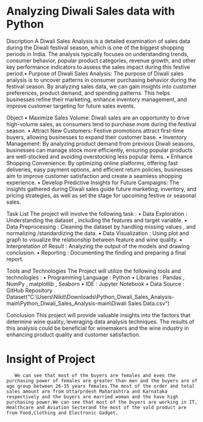 # Analyzing Diwali Sales data with Python

Discription
A Diwali Sales Analysis is a detailed examination of sales data during the Diwali festival season, which is one of the biggest shopping periods in India. The analysis typically focuses on understanding trends, consumer behavior, popular product categories, revenue growth, and other key performance indicators to assess the sales impact during this festive period.•	Purpose of Diwali Sales Analysis: The purpose of Diwali sales analysis is to uncover patterns in consumer purchasing behavior during the festival season. By analyzing sales data, we can gain insights into customer preferences, product demand, and spending patterns. This helps businesses refine their marketing, enhance inventory management, and improve customer targeting for future sales events.

Object
•	Maximize Sales Volume: Diwali sales are an opportunity to drive high-volume sales, as consumers tend to purchase more during the festival season.
•	Attract New Customers: Festive promotions attract first-time buyers, allowing businesses to expand their customer base.
•	Inventory Management: By analyzing product demand from previous Diwali seasons, businesses can manage stock more efficiently, ensuring popular products are well-stocked and avoiding overstocking less popular items.
•	Enhance Shopping Convenience: By optimizing online platforms, offering fast deliveries, easy payment options, and efficient return policies, businesses aim to improve customer satisfaction and create a seamless shopping experience.
•	Develop Predictive Insights for Future Campaigns: The insights gathered during Diwali sales guide future marketing, inventory, and pricing strategies, as well as set the stage for upcoming festive or seasonal sales.

Task List
The project will involve the following task :
•	Data Exploration : Understanding the dataset , including the features and target variable.
•	Data Preprocessing : Cleaning the dataset by handling missing values , and normalizing /standardizing the data.
•	Data Visualization : Using plot and graph to visualize the relationship between feature and wine quality.
•	Interpretation of Result : Analyzing the output of the models and drawing conclusion.
•	Reporting : Documenting the finding and preparing a final report.

Tools and Technologies
                The Project will utilize the following tools and technologies : 
•	Programming Language : Python
•	Libraries : Pandas , NumPy ,  matplotlib , Seaborn
•	IDE : Jupyter Notebook
•	Data Source : GitHub Repository Dataset("C:\Users\Nikit\Downloads\Python_Diwali_Sales_Analysis-main\Python_Diwali_Sales_Analysis-main\Diwali Sales Data.csv")

Conclusion
    This project will provide valuable insights into the factors that determine wine quality, leveraging data analysis techniques. The results of this analysis could be beneficial for winemakers and the wine industry in enhancing product quality and customer satisfaction.
  
# Insight of Project
       We can see that most of the buyers are females and even the purchasing power of females are greater than men and the buyers are of age group between 26-35 years females.The most of the order and total sales amount are from Uttarprdesh Maharashtra and Karnataka respectively and the buyers are married woman and the have high purchasing power.We can see that most of the buyers are working in IT, Healthcare and Aviation Secterand the most of the sold product are from Food,Clothing and Electronic Gadget.





